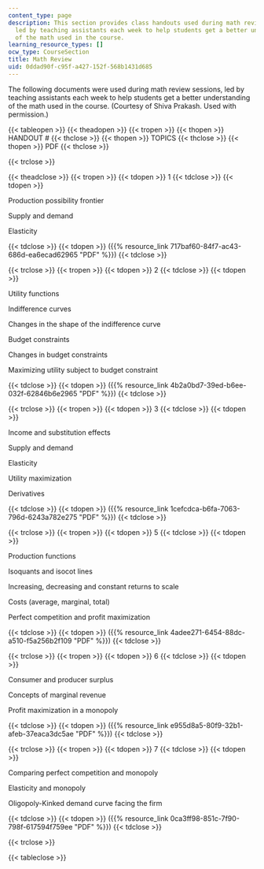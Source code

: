 ```yaml
---
content_type: page
description: This section provides class handouts used during math review sessions
  led by teaching assistants each week to help students get a better understanding
  of the math used in the course.
learning_resource_types: []
ocw_type: CourseSection
title: Math Review
uid: 0ddad90f-c95f-a427-152f-568b1431d685
---
```


The following documents were used during math review sessions, led by teaching assistants each week to help students get a better understanding of the math used in the course. (Courtesy of Shiva Prakash. Used with permission.)

{{< tableopen >}}
{{< theadopen >}}
{{< tropen >}}
{{< thopen >}}
HANDOUT #
{{< thclose >}}
{{< thopen >}}
TOPICS
{{< thclose >}}
{{< thopen >}}
PDF
{{< thclose >}}

{{< trclose >}}

{{< theadclose >}}
{{< tropen >}}
{{< tdopen >}}
1
{{< tdclose >}}
{{< tdopen >}}


Production possibility frontier

Supply and demand

Elasticity


{{< tdclose >}}
{{< tdopen >}}
({{% resource_link 717baf60-84f7-ac43-686d-ea6ecad62965 "PDF" %}})
{{< tdclose >}}

{{< trclose >}}
{{< tropen >}}
{{< tdopen >}}
2
{{< tdclose >}}
{{< tdopen >}}


Utility functions

Indifference curves

Changes in the shape of the indifference curve

Budget constraints

Changes in budget constraints

Maximizing utility subject to budget constraint


{{< tdclose >}}
{{< tdopen >}}
({{% resource_link 4b2a0bd7-39ed-b6ee-032f-62846b6e2965 "PDF" %}})
{{< tdclose >}}

{{< trclose >}}
{{< tropen >}}
{{< tdopen >}}
3
{{< tdclose >}}
{{< tdopen >}}


Income and substitution effects

Supply and demand

Elasticity

Utility maximization

Derivatives


{{< tdclose >}}
{{< tdopen >}}
({{% resource_link 1cefcdca-b6fa-7063-796d-6243a782e275 "PDF" %}})
{{< tdclose >}}

{{< trclose >}}
{{< tropen >}}
{{< tdopen >}}
5
{{< tdclose >}}
{{< tdopen >}}


Production functions

Isoquants and isocot lines

Increasing, decreasing and constant returns to scale

Costs (average, marginal, total)

Perfect competition and profit maximization


{{< tdclose >}}
{{< tdopen >}}
({{% resource_link 4adee271-6454-88dc-a510-f5a256b2f109 "PDF" %}})
{{< tdclose >}}

{{< trclose >}}
{{< tropen >}}
{{< tdopen >}}
6
{{< tdclose >}}
{{< tdopen >}}


Consumer and producer surplus

Concepts of marginal revenue

Profit maximization in a monopoly


{{< tdclose >}}
{{< tdopen >}}
({{% resource_link e955d8a5-80f9-32b1-afeb-37eaca3dc5ae "PDF" %}})
{{< tdclose >}}

{{< trclose >}}
{{< tropen >}}
{{< tdopen >}}
7
{{< tdclose >}}
{{< tdopen >}}


Comparing perfect competition and monopoly

Elasticity and monopoly

Oligopoly-Kinked demand curve facing the firm


{{< tdclose >}}
{{< tdopen >}}
({{% resource_link 0ca3ff98-851c-7f90-798f-617594f759ee "PDF" %}})
{{< tdclose >}}

{{< trclose >}}

{{< tableclose >}}